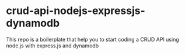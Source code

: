 # crud-api-nodejs-expressjs-dynamodb
This repo is a boilerplate that help you to start coding a CRUD API using node.js with express.js and dynamodb
